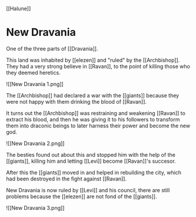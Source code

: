 [[Halune]]
# New Dravania
One of the three parts of [[Dravania]].

This land was inhabited by [[elezen]] and "ruled" by the [[Archbishop]]. They had a very strong believe in [[Ravan]], to the point of killing those who they deemed heretics. 

![[New Dravania 1.png]]

The [[Archbishop]] had declared a war with the [[giants]] because they were not happy with them drinking the blood of [[Ravan]].

It turns out the [[Archbishop]] was restraining and weakening [[Ravan]] to extract his blood, and then he was giving it to his followers to transform them into draconic beings to later harness their power and become the new god.

![[New Dravania 2.png]]

The besties found out about this and stopped him with the help of the [[giants]], killing him and letting [[Levi]] become [[Ravan]]'s succesor.

After this the [[giants]] moved in and helped in rebuilding the city, which had been destroyed in the fight against [[Ravan]].

New Dravania is now ruled by [[Levi]] and his council, there are still problems because the [[elezen]] are not fond of the [[giants]].

![[New Dravania 3.png]]